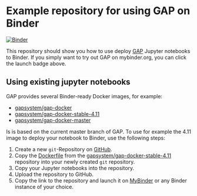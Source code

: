 # Example repository for using GAP on Binder

[![Binder](https://mybinder.org/badge.svg)](https://mybinder.org/v2/gh/gap-system/gap-docker-stable-4.11/master)

This repository should show you how to use deploy [GAP](https://wwww.gap-system.org) Jupyter notebooks to Binder.
If you simply want to try out GAP on mybinder.org, you can click the launch badge above.

## Using existing jupyter notebooks

GAP provides several Binder-ready Docker images, for example:
- [gapsystem/gap-docker](https://hub.docker.com/r/gapsystem/gap-docker/)
- [gapsystem/gap-docker-stable-4.11](https://hub.docker.com/r/gapsystem/gap-docker-stable-4.11/)
- [gapsystem/gap-docker-master](https://hub.docker.com/r/gapsystem/gap-docker-master/)

Is is based on the current master branch of GAP.
To use for example the 4.11 image to deploy your notebook to Binder, use the following steps:

1. Create a new `git`-Repository on [GitHub](https://github.com).
2. Copy the [Dockerfile](https://github.com/gap-system/gap-docker-stable-4.11/blob/master/Dockerfile) from the [gapsystem/gap-docker-stable-4.11](https://hub.docker.com/r/gapsystem/gap-docker-stable-4.11/) repository into your newly created `git` repository.
3. Copy your Jupyter notebooks into the repository.
4. Upload the repository to GitHub.
5. Copy the link to the repository and launch it on [MyBinder](https://mybinder.org) or any Binder instance of your choice.
